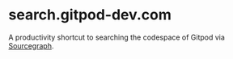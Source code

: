 # search.gitpod-dev.com

A productivity shortcut to searching the codespace of Gitpod via [Sourcegraph](https://sourcegraph.com/search?q=context:global+repo:%5Egithub%5C.com/gitpod-io&patternType=literal%20).
